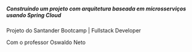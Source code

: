 ##### Construindo um projeto com arquitetura baseada em microsserviços usando Spring Cloud

Projeto do Santander Bootcamp | Fullstack Developer

Com o professor Oswaldo Neto